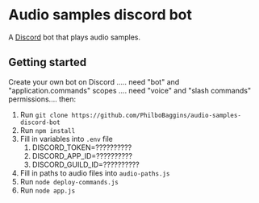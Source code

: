 Audio samples discord bot
=========================

A [Discord](https://discord.com/) bot that plays audio samples.

Getting started
---------------

Create your own bot on Discord ..... need "bot" and "application.commands" scopes .... need "voice" and "slash commands" permissions.... then:

1. Run `git clone https://github.com/PhilboBaggins/audio-samples-discord-bot`
2. Run `npm install`
3. Fill in variables into `.env` file
   1. DISCORD_TOKEN=??????????
   2. DISCORD_APP_ID=??????????
   3. DISCORD_GUILD_ID=??????????
4. Fill in paths to audio files into `audio-paths.js`
5. Run `node deploy-commands.js`
6. Run `node app.js`
